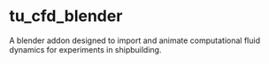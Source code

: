 tu_cfd_blender
==============

A blender addon designed to import and animate computational fluid dynamics for experiments in shipbuilding.
